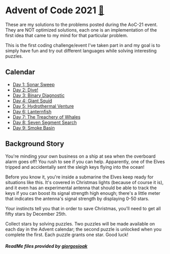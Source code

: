 # Advent of Code 2021 [🔗](https://adventofcode.com/2021/)

These are my solutions to the problems posted during the AoC-21 event.
They are NOT optimized solutions, each one is an implementation of the first idea
that came to my mind for that particular problem.

This is the first coding challenge/event I've taken part in and my goal
is to simply have fun and try out different languages while solving interesting puzzles.

## Calendar

* [Day 1: Sonar Sweep](Day%201)
* [Day 2: Dive!](Day%202)
* [Day 3: Binary Diagnostic](Day%203)
* [Day 4: Giant Squid](Day%204)
* [Day 5: Hydrothermal Venture](Day%205)
* [Day 6: Lanternfish](Day%206)
* [Day 7: The Treachery of Whales](Day%207)
* [Day 8: Seven Segment Search](Day%208)
* [Day 9: Smoke Basin](Day%209)



## Background Story

You're minding your own business on a ship at sea when the overboard alarm goes off! You rush to see if you can help. Apparently, one of the Elves tripped and accidentally sent the sleigh keys flying into the ocean!

Before you know it, you're inside a submarine the Elves keep ready for situations like this. It's covered in Christmas lights (because of course it is), and it even has an experimental antenna that should be able to track the keys if you can boost its signal strength high enough; there's a little meter that indicates the antenna's signal strength by displaying 0-50 stars.

Your instincts tell you that in order to save Christmas, you'll need to get all fifty stars by December 25th.

Collect stars by solving puzzles. Two puzzles will be made available on each day in the Advent calendar; the second puzzle is unlocked when you complete the first. Each puzzle grants one star. Good luck!

##### ReadMe files provided by [giorgosioak](https://github.com/giorgosioak)
